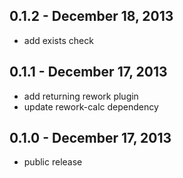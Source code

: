 0.1.2 - December 18, 2013
-------------------------
* add exists check

0.1.1 - December 17, 2013
-------------------------
* add returning rework plugin
* update rework-calc dependency

0.1.0 - December 17, 2013
-------------------------
* public release